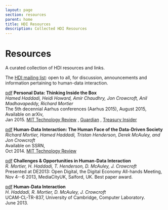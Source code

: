```yaml
---
layout: page
section: resources
parent: home
title: HDI Resources
description: Collected HDI Resources
---
```


# Resources

A curated collection of HDI resources and links.

The [HDI mailing list](http://jiscmail.ac.uk/HDI): open to all, for discussion, announcements and information pertaining to human-data interaction.

[pdf](http://arxiv.org/pdf/1501.04737v1.pdf)
__Personal Data: Thinking Inside the Box__<br />
_Hamed Haddadi, Heidi Howard, Amir Chaudhry, Jon Crowcroft, Anil Madhavapeddy, Richard Mortier_<br />
The 5th decennial Aarhus conferences (Aarhus 2015), August 2015, Available on arXiv, <br/>
Jan 2015. [MIT Technology Review](http://www.technologyreview.com/view/534526/how-a-box-could-solve-the-personal-data-conundrum/) , [Guardian](http://www.theguardian.com/technology/2015/feb/01/control-personal-data-databox-end-user-agreement) , [Treasury Insider](http://www.treasuryinsider.com/2015/01/29/the-team-that-wants-to-give-you-back-all-your-data-and-why-thats-great-news-for-the-fintech-industry/)

[pdf](http://ssrn.com/abstract=2508051)
__Human-Data Interaction: The Human Face of the Data-Driven Society__<br />
_Richard Mortier, Hamed Haddadi, Tristan Henderson, Derek McAuley, and Jon Crowcroft_<br />
Available on SSRN, <br/>
Oct 2014. [MIT Technology Review](http://www.technologyreview.com/view/533901/the-emerging-science-of-human-data-interaction/)

[pdf](http://www.cs.nott.ac.uk/~rmm/papers/pdf/de13-hdi.pdf)
__Challenges & Opportunities in Human-Data Interaction__<br />
_R. Mortier, H. Haddadi, T. Henderson, D. McAuley, J. Crowcroft_<br />
Presented at DE2013: Open Digital, the Digital Economy All-hands Meeting, <br/>
Nov 4--6 2013, MediaCityUK, Salford, UK. Best paper award.

[pdf](http://www.cl.cam.ac.uk/techreports/UCAM-CL-TR-837.pdf)
__Human-Data Interaction__<br />
_H. Haddadi, R. Mortier, D. McAuley, J. Crowcroft_<br />
UCAM-CL-TR-837, University of Cambridge, Computer Laboratory. <br />
June 2013.
